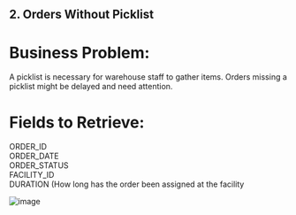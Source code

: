 ## 2. Orders Without Picklist  
# Business Problem:
A picklist is necessary for warehouse staff to gather items. Orders missing a picklist might be delayed and need attention.
# Fields to Retrieve: 
ORDER_ID  
ORDER_DATE  
ORDER_STATUS  
FACILITY_ID     
DURATION (How long has the order been assigned at the facility    

![image](https://github.com/user-attachments/assets/ee0e3c00-cf7d-4b8c-90d6-16039a7a8c11)
